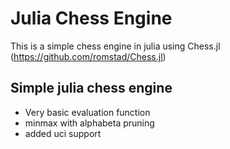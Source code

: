 # Julia Chess Engine
This is a simple chess engine in julia using Chess.jl (https://github.com/romstad/Chess.jl)
## Simple julia chess engine
- Very basic evaluation function
- minmax with alphabeta pruning
- added uci support
